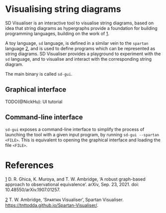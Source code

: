 # Visualising string diagrams

SD Visualiser is an interactive tool to visualise string diagrams, based on idea that string diagrams as hypergraphs provide a foundation for building programming languages, building on the work of [1].

A toy language, `sd` language, is defined in a similar vein to the `spartan` language [2], and is used to define programs which can be represented as string diagrams.
SD Visualiser provides a playground to experiment with the `sd` language, and to visualise and interact with the corresponding string diagram.

The main binary is called `sd-gui`.

## Graphical interface

TODO(@NickHu): UI tutorial

## Command-line interface

`sd-gui` exposes a command-line interface to simplify the process of launching the tool with a given input program, by running `sd-gui --spartan <FILE>`.
This is equivalent to opening the graphical interface and loading the file `<FILE>`.

# References


[1] D. R. Ghica, K. Muroya, and T. W. Ambridge, ‘A robust graph-based approach to observational equivalence’. arXiv, Sep. 23, 2021. doi: 10.48550/arXiv.1907.01257.

[2] T. W. Ambridge, ‘Sᴘᴀʀᴛᴀɴ Visualiser’, Spartan Visualiser. https://tnttodda.github.io/Spartan-Visualiser/.

[1]: https://arxiv.org/abs/1907.01257
[2]: https://tnttodda.github.io/Spartan-Visualiser/

